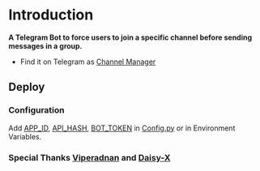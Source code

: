 # Introduction
**A Telegram Bot to force users to join a specific channel before sending messages in a group.**

- Find it on Telegram as [Channel Manager](https://t.me/TheMizukiForceSubBot)


## Deploy

### Configuration
Add [APP_ID](https://my.telegram.org/apps), [API_HASH](https://my.telegram.org/apps), [BOT_TOKEN](https://t.me/botfather) in [Config.py](Config.py) or in Environment Variables.

### Special Thanks [Viperadnan](https://github.com/viperadnan-git/force-subscribe-telegram-bot) and [Daisy-X](https://github.com/InukaAsith/Daisy-X)
